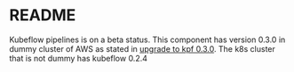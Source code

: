 # README

Kubeflow pipelines is on a beta status. This component has version 0.3.0 in dummy cluster of AWS as stated in [upgrade to kpf 0.3.0](https://github.com/e2fyi/kubeflow-aws/commit/18ae2b7c59e255bbe9a2e3ca6354ad85237a058f). The k8s cluster that is not dummy has kubeflow 0.2.4
